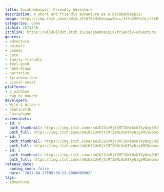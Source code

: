 ```yaml
---
title: Sacabambaspis' Friendly Adventure
description: A short and friendly adventure as a Sacabambaspis!
image: https://img.itch.zone/aW1nLzE1OTE4MzEwLmpwZw==/315x250%23c/zSrBlB.jpg
categories: game
itchid: 2671246
itchlink: https://wildwildnt.itch.io/sacabambaspis-friendly-adventure
genres:
- adventure
- animals
- comedy
- cute
- family-friendly
- feel-good
- hand-drawn
- narrative
- tyranobuilder
- visual-novel
platforms:
- p_windows
- can_be_bought
developers:
- Wild & Wildn't
- ShaniceTJN
- Jassydapoo
screenshots:
- id: 0
  path_thumbnail: https://img.itch.zone/aW1hZ2UvMjY3MTI0Ni8xNTkyNzg5Mi5wbmc=/347x500/Dvdp64.png
  path_full: https://img.itch.zone/aW1hZ2UvMjY3MTI0Ni8xNTkyNzg5Mi5wbmc=/original/fD0LQv.png
- id: 1
  path_thumbnail: https://img.itch.zone/aW1hZ2UvMjY3MTI0Ni8xNTkyNzg5MS5wbmc=/347x500/1GY55k.png
  path_full: https://img.itch.zone/aW1hZ2UvMjY3MTI0Ni8xNTkyNzg5MS5wbmc=/original/VhN2Z7.png
- id: 2
  path_thumbnail: https://img.itch.zone/aW1hZ2UvMjY3MTI0Ni8xNTkyNzg5MC5wbmc=/347x500/0NdI8N.png
  path_full: https://img.itch.zone/aW1hZ2UvMjY3MTI0Ni8xNTkyNzg5MC5wbmc=/original/9riA8%2F.png
release_date:
  coming_soon: false
  date: '2024-04-27T09:30:23.000000000Z'
tags:
- adventure
---
```


